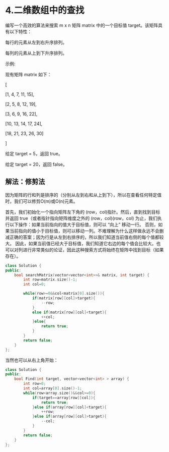 # 4.二维数组中的查找

编写一个高效的算法来搜索 m x n 矩阵 matrix 中的一个目标值 target。该矩阵具有以下特性：

每行的元素从左到右升序排列。

每列的元素从上到下升序排列。

示例:

现有矩阵 matrix 如下：

[

  [1,   4,  7, 11, 15],

  [2,   5,  8, 12, 19],

  [3,   6,  9, 16, 22],

  [10, 13, 14, 17, 24],

  [18, 21, 23, 26, 30]

]

给定 target = 5，返回 true。

给定 target = 20，返回 false。



## 解法：修剪法

因为矩阵的行和列是排序的（分别从左到右和从上到下），所以在查看任何特定值时，我们可以修剪O(m)或O(n)元素。

首先，我们初始化一个指向矩阵左下角的 (row，col)指针。然后，直到找到目标并返回 true（或者指针指向矩阵维度之外的 (row，col)(row，col) 为止，我们执行以下操作：如果当前指向的值大于目标值，则可以 “向上” 移动一行。 否则，如果当前指向的值小于目标值，则可以移动一列。不难理解为什么这样做永远不会删减正确的答案；因为行是从左到右排序的，所以我们知道当前值右侧的每个值都较大。 因此，如果当前值已经大于目标值，我们知道它右边的每个值会比较大。也可以对列进行非常类似的论证，因此这种搜索方式将始终在矩阵中找到目标（如果存在）。

```C++
class Solution {
public:
    bool searchMatrix(vector<vector<int>>& matrix, int target) {
        int row=matrix.size()-1;
        int col=0;

        while(row>=0&&col<matrix[0].size()){
            if(matrix[row][col]>target){
                --row;
            }
            else if(matrix[row][col]<target){
                ++col;
            }else{
                return true;
            }
        }        
        return false;
    }
};
```

当然也可以从右上角开始：

```C++
class Solution {
public:
    bool Find(int target, vector<vector<int> > array) {
        int row=0;
        int col=array[0].size()-1;
        while(row<array.size()&&col>=0){
            if(target==array[row][col]){
                return true;
            }else if(array[row][col]<target){
                ++row;
            }else if(array[row][col]>target){
                --col;
            }
        }
        return false;
    }
};
```

